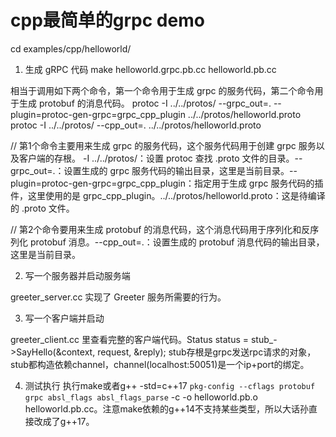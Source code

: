 # cpp最简单的grpc demo

cd examples/cpp/helloworld/

1. 生成 gRPC 代码
   make helloworld.grpc.pb.cc helloworld.pb.cc

相当于调用如下两个命令，第一个命令用于生成 grpc 的服务代码，第二个命令用于生成 protobuf 的消息代码。
protoc -I ../../protos/ --grpc_out=. --plugin=protoc-gen-grpc=grpc_cpp_plugin ../../protos/helloworld.proto
protoc -I ../../protos/ --cpp_out=. ../../protos/helloworld.proto

// 第1个命令主要用来生成 grpc 的服务代码，这个服务代码用于创建 grpc 服务以及客户端的存根。 -I ../../protos/：设置 protoc 查找 .proto 文件的目录。--grpc_out=.：设置生成的 grpc 服务代码的输出目录，这里是当前目录。--plugin=protoc-gen-grpc=grpc_cpp_plugin：指定用于生成 grpc 服务代码的插件，这里使用的是 grpc_cpp_plugin。../../protos/helloworld.proto：这是待编译的 .proto 文件。

// 第2个命令要用来生成 protobuf 的消息代码，这个消息代码用于序列化和反序列化 protobuf 消息。--cpp_out=.：设置生成的 protobuf 消息代码的输出目录，这里是当前目录。

2. 写一个服务器并启动服务端

  greeter_server.cc 实现了 Greeter 服务所需要的行为。

3. 写一个客户端并启动

  greeter_client.cc 里查看完整的客户端代码。Status status = stub_->SayHello(&context, request, &reply); stub存根是grpc发送rpc请求的对象，stub都构造依赖channel，channel(localhost:50051)是一个ip+port的绑定。

4. 测试执行
   执行make或者g++ -std=c++17 `pkg-config --cflags protobuf grpc absl_flags absl_flags_parse`  -c -o helloworld.pb.o helloworld.pb.cc。注意make依赖的g++14不支持某些类型，所以大话孙直接改成了g++17。
